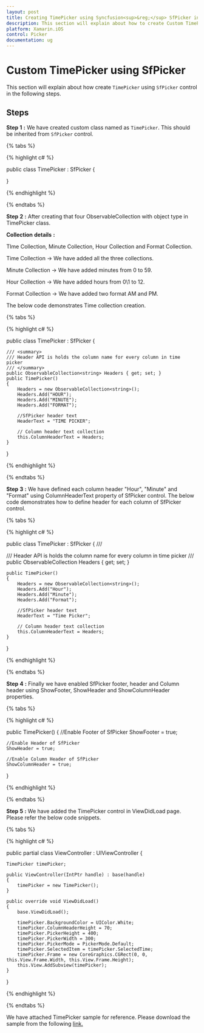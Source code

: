 ```yaml
---
layout: post
title: Creating TimePicker using Syncfusion<sup>&reg;</sup> SfPicker in Xamarin.iOS platform.
description: This section will explain about how to create Custom TimePicekr using Syncfusion<sup>&reg;</sup> SfPicker control in Xamarin.iOS platform.
platform: Xamarin.iOS
control: Picker
documentation: ug
---
```


# Custom TimePicker using SfPicker

This section will explain about how create `TimePicker` using `SfPicker` control in the following steps.

## Steps

**Step** **1** **:** We have created custom class named as `TimePicker`. This should be inherited from `SfPicker` control.

{% tabs %}

{% highlight c# %}

public class TimePicker : SfPicker
{

}

{% endhighlight %}

{% endtabs %}

**Step** **2** **:** After creating that four ObservableCollection with object type in TimePicker class.

**Collection** **details** **:**

TIme Collection, Minute Collection, Hour Collection and Format Collection.

Time Collection -> We have added all the three collections.

Minute Collection -> We have added minutes from 0 to 59.

Hour Collection -> We have added hours from 0\1 to 12.

Format Collection -> We have added two format AM and PM.

The below code demonstrates Time collection creation.

{% tabs %}

{% highlight c# %}

public class TimePicker : SfPicker
{

    /// <summary>
    /// Header API is holds the column name for every column in time picker
    /// </summary>
    public ObservableCollection<string> Headers { get; set; }
    public TimePicker()
    {
        Headers = new ObservableCollection<string>();
        Headers.Add("HOUR");
        Headers.Add("MINUTE");
        Headers.Add("FORMAT");

        //SfPicker header text
        HeaderText = "TIME PICKER";
        
        // Column header text collection
        this.ColumnHeaderText = Headers;
    }
}

{% endhighlight %}

{% endtabs %}

**Step** **3** **:** We have defined each column header "Hour", "Minute" and "Format" using ColumnHeaderText property of SfPicker control. The below code demonstrates how to define header for each column of SfPicker control.

{% tabs %}

{% highlight c# %}

public class TimePicker : SfPicker
{
    /// <summary>
    /// Header API is holds the column name for every column in time picker
    /// </summary>
    public ObservableCollection<string> Headers { get; set; }

    public TimePicker()
    {
        Headers = new ObservableCollection<string>();
        Headers.Add("Hour");
        Headers.Add("Minute");
        Headers.Add("Format");
        
        //SfPicker header text
        HeaderText = "Time Picker";

        // Column header text collection
        this.ColumnHeaderText = Headers;
    }
}

{% endhighlight %}

{% endtabs %}

**Step** **4** **:** Finally we have enabled SfPicker footer, header and Column header using ShowFooter, ShowHeader and ShowColumnHeader properties.

{% tabs %}

{% highlight c# %}

public TimePicker()
{
    //Enable Footer of SfPicker
    ShowFooter = true;
    
    //Enable Header of SfPicker
    ShowHeader = true;

    //Enable Column Header of SfPicker
    ShowColumnHeader = true;
}

{% endhighlight %}

{% endtabs %}

**Step** **5** **:** We have added the TimePicker control in ViewDidLoad page. Please refer the below code snippets.

{% tabs %}

{% highlight c# %}

public partial class ViewController : UIViewController
{

    TimePicker timePicker;

    public ViewController(IntPtr handle) : base(handle)
    {
        timePicker = new TimePicker();
    }

    public override void ViewDidLoad()
    {
        base.ViewDidLoad();

        timePicker.BackgroundColor = UIColor.White;
        timePicker.ColumnHeaderHeight = 70;
        timePicker.PickerHeight = 400;
        timePicker.PickerWidth = 300;
        timePicker.PickerMode = PickerMode.Default;
        timePicker.SelectedItem = timePicker.SelectedTime;
        timePicker.Frame = new CoreGraphics.CGRect(0, 0, this.View.Frame.Width, this.View.Frame.Height);
        this.View.AddSubview(timePicker);
    }
}

{% endhighlight %}

{% endtabs %}

We have attached TimePicker sample for reference. Please download the sample from the following [link.](https://www.syncfusion.com/downloads/support/directtrac/general/ze/TimePicker-1063915414.zip)